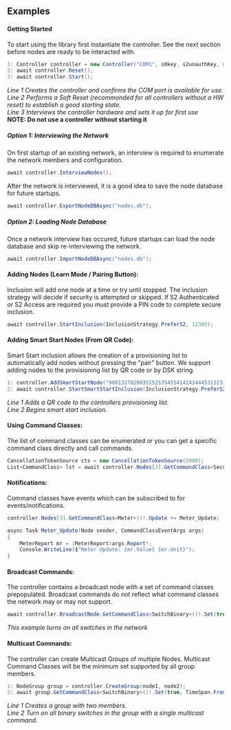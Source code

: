 ## Examples

#### Getting Started
To start using the library first instantiate the controller.  See the next section before nodes are ready to be interacted with.
```c#
1: Controller controller = new Controller("COM1", s0key, s2unauthKey, s2authKey, s2accessKey);
2: await controller.Reset();
3: await controller.Start();
```
_Line 1 Creates the controller and confirms the COM port is available for use._\
_Line 2 Performs a Soft Reset (recommonded for all controllers without a HW reset) to establish a good starting state._\
_Line 3 Interviews the controller hardware and sets it up for first use_\
**NOTE: Do not use a controller without starting it**

##### Option 1: Interviewing the Network
On first startup of an existing network, an interview is required to enumerate the network members and configuration.
```c#
await controller.InterviewNodes();
```

After the network is interviewed, it is a good idea to save the node database for future startups.
```c#
await controller.ExportNodeDBAsync("nodes.db");
```

##### Option 2: Loading Node Database
Once a network interview has occured, future startups can load the node database and skip re-interviewing the network.
```c#
await controller.ImportNodeDBAsync("nodes.db");
```

#### Adding Nodes (Learn Mode / Pairing Button):
Inclusion will add one node at a time or try until stopped.  The inclusion strategy will decide if security is attempted or skipped.  If S2 Authenticated or S2 Access are required you must provide a PIN code to complete secure inclusion.
```c#
await controller.StartInclusion(InclusionStrategy.PreferS2, 12345);
```

#### Adding Smart Start Nodes (From QR Code):
Smart Start inclusion allows the creation of a provisioning list to automatically add nodes without pressing the "pair" button. We support adding nodes to the provisioning list by QR code or by DSK string.
```c#
1: controller.AddSmartStartNode("900132782003515253545541424344453132333435212223242500100435301537022065520001000000300578");
2: await controller.StartSmartStartInclusion(InclusionStrategy.PreferS2);
```
_Line 1 Adds a QR code to the controllers provisioning list._\
_Line 2 Begins smart start inclusion._

#### Using Command Classes:
The list of command classes can be enumerated or you can get a specific command class directly and call commands.
```c#
CancellationTokenSource cts = new CancellationTokenSource(5000);
List<CommandClass> lst = await controller.Nodes[3].GetCommandClass<Security2>()!.GetSupportedCommands(cts.Token);
```

#### Notifications:
Command classes have events which can be subscribed to for events/notifications.
```c#
controller.Nodes[3].GetCommandClass<Meter>()!.Update += Meter_Update;

async Task Meter_Update(Node sender, CommandClassEventArgs args)
{
    MeterReport mr = (MeterReport)args.Report!;
    Console.WriteLine($"Meter Update: {mr.Value} {mr.Unit}");
}
```

#### Broadcast Commands:
The controller contains a broadcast node with a set of command classes prepopulated. Broadcast commands do not reflect what command classes the network may or may not support.
```c#
await controller.BroadcastNode.GetCommandClass<SwitchBinary>()!.Set(true);
```
_This example turns on all switches in the network_

#### Multicast Commands:
The controller can create Multicast Groups of multiple Nodes. Multicast Command Classes will be the minimum set supported by all group members.
```c#
1: NodeGroup group = controller.CreateGroup(node1, node2);
2: await group.GetCommandClass<SwitchBinary>()!.Set(true, TimeSpan.FromSeconds(1));
```
_Line 1 Creates a group with two members._\
_Line 2 Turn on all binary switches in the group with a single multicast command._